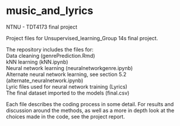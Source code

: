 # music_and_lyrics
NTNU - TDT4173 final project

Project files for Unsupervised_learning_Group 14s final project.

The repository includes the files for:  
Data cleaning (genrePrediction.Rmd)  
kNN learning (kNN.ipynb)  
Neural network learning (neuralnetworkgenre.ipynb)  
Alternate neural network learning, see section 5.2 (alternate_neuralnetwork.ipynb)  
Lyric files used for neural network training (Lyrics)  
The final dataset imported to the models (final.csv)  

Each file describes the coding process in some detail. For results and discussion around the methods,
as well as a more in depth look at the choices made in the code, see the project report.


